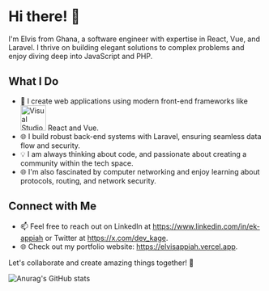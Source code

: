 # Hi there! 👋

I'm Elvis from Ghana, a software engineer with expertise in React, Vue, and Laravel. I thrive on building elegant solutions to complex problems and enjoy diving deep into JavaScript and PHP.

## What I Do

- 🚀 I create web applications using modern front-end frameworks like <img width="50" src="https://user-images.githubusercontent.com/25181517/192108891-d86b6220-e232-423a-bf5f-90903e6887c3.png" alt="Visual Studio Code" /> React and Vue.
- 🌐 I build robust back-end systems with Laravel, ensuring seamless data flow and security.
- 💡  I am always thinking about code, and passionate about creating a community within the tech space.
- 🌐 I'm also fascinated by computer networking and enjoy learning about protocols, routing, and network security.

## Connect with Me

- 📫 Feel free to reach out on LinkedIn at https://www.linkedin.com/in/ek-appiah or Twitter at https://x.com/dev_kage.
- 🌐 Check out my portfolio website: https://elvisappiah.vercel.app.

Let's collaborate and create amazing things together! 🌟


![Anurag's GitHub stats](https://github-readme-stats.vercel.app/api?username=eaappiah&show_icons=true)
